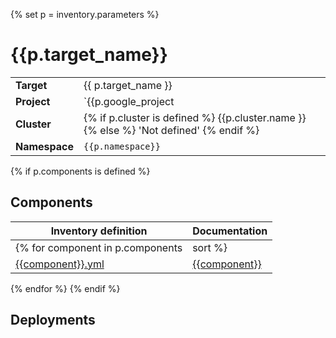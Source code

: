 {% set p = inventory.parameters %}
# {{p.target_name}}

|||
| --- | --- |
| **Target** | {{ p.target_name }} |
| **Project**     | `{{p.google_project | default('not defined')}}`|
| **Cluster**     | {% if p.cluster is defined %} {{p.cluster.name }} {% else %} 'Not defined' {% endif %} |
| **Namespace**   | `{{p.namespace}}` |

{% if p.components is defined %}
## Components
| Inventory definition | Documentation |
| --- | --- |
{% for component in p.components|sort %}
|[{{component}}.yml](../../inventory/classes/components/{{component}}.yml)| [{{component}}]({{component}}-readme.md)|
{% endfor %}
{% endif %}

## Deployments


